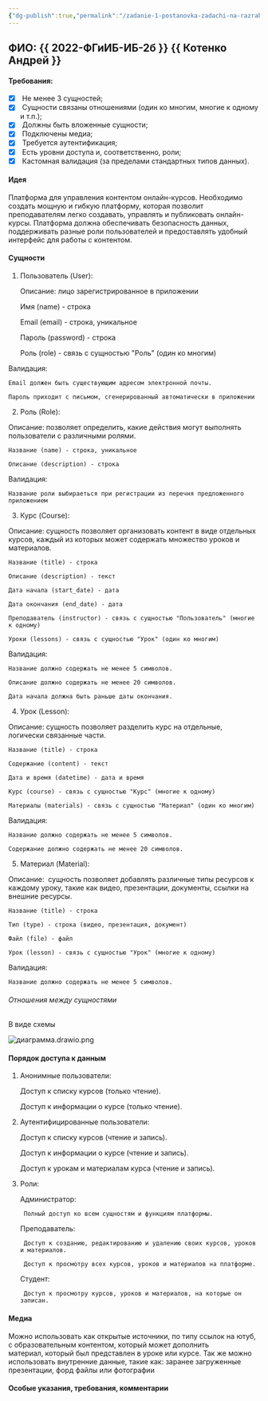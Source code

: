 ```yaml
---
{"dg-publish":true,"permalink":"/zadanie-1-postanovka-zadachi-na-razrabotku-strapi-bez-nazvaniya/","tags":["gardenEntry"]}
---
```


**ФИО:** {{ 2022-ФГиИБ-ИБ-2б }} {{ Котенко Андрей }}
---

#### Требования:

- [x]  Не менее 3 сущностей;
- [x]  Сущности связаны отношениями (один ко многим, многие к одному и т.п.);
- [x]  Должны быть вложенные сущности;
- [x]  Подключены медиа;
- [x]  Требуется аутентификация;
- [x]  Есть уровни доступа и, соответственно, роли;
- [x]  Кастомная валидация (за пределами стандартных типов данных).

#### Идея

Платформа для управления контентом онлайн-курсов. Необходимо создать мощную и гибкую платформу, которая позволит преподавателям легко создавать, управлять и публиковать онлайн-курсы. Платформа должна обеспечивать безопасность данных, поддерживать разные роли пользователей и предоставлять удобный интерфейс для работы с контентом.

#### Сущности
1. Пользователь (User):

	Описание: лицо зарегистрированное в приложении 
	
	Имя (name) - строка
	
	Email (email) - строка, уникальное
	
	Пароль (password) - строка
	
	Роль (role) - связь с сущностью "Роль" (один ко многим)

Валидация:

	Email должен быть существующим адресом электронной почты.
	
	Пароль приходит с письмом, сгенерированный автоматически в приложении

2. Роль (Role):

Описание: позволяет определить, какие действия могут выполнять пользователи с различными ролями.

	Название (name) - строка, уникальное
	
	Описание (description) - строка

Валидация:

	Название роли выбираеться при регистрации из перечня предложенного приложением

3. Курс (Course):

Описание: сущность позволяет организовать контент в виде отдельных курсов, каждый из которых может содержать множество уроков и материалов.

	Название (title) - строка
	
	Описание (description) - текст
	
	Дата начала (start_date) - дата
	
	Дата окончания (end_date) - дата
	
	Преподаватель (instructor) - связь с сущностью "Пользователь" (многие к одному)
	
	Уроки (lessons) - связь с сущностью "Урок" (один ко многим)

Валидация:

	Название должно содержать не менее 5 символов.
	
	Описание должно содержать не менее 20 символов.
	
	Дата начала должна быть раньше даты окончания.

4. Урок (Lesson):

Описание: сущность позволяет разделить курс на отдельные, логически связанные части. 

	Название (title) - строка
	
	Содержание (content) - текст
	
	Дата и время (datetime) - дата и время
	
	Курс (course) - связь с сущностью "Курс" (многие к одному)
	
	Материалы (materials) - связь с сущностью "Материал" (один ко многим)

Валидация:

	Название должно содержать не менее 5 символов.
	
	Содержание должно содержать не менее 20 символов.

5. Материал (Material):

Описание:  сущность позволяет добавлять различные типы ресурсов к каждому уроку, такие как видео, презентации, документы, ссылки на внешние ресурсы.

	Название (title) - строка
	
	Тип (type) - строка (видео, презентация, документ)
	
	Файл (file) - файл
	
	Урок (lesson) - связь с сущностью "Урок" (многие к одному)

Валидация:

	Название должно содержать не менее 5 символов.

###### Отношения между сущностями

В виде схемы  

![диаграмма.drawio.png](/img/user/%D0%B4%D0%B8%D0%B0%D0%B3%D1%80%D0%B0%D0%BC%D0%BC%D0%B0.drawio.png)


#### Порядок доступа к данным

1. Анонимные пользователи:
	
	Доступ к списку курсов (только чтение).
	
	Доступ к информации о курсе (только чтение).

2. Аутентифицированные пользователи:

	Доступ к списку курсов (чтение и запись).
	
	Доступ к информации о курсе (чтение и запись).
	
	Доступ к урокам и материалам курса (чтение и запись).

3. Роли:

	Администратор:
	
		Полный доступ ко всем сущностям и функциям платформы.
	
	Преподаватель:
	
		Доступ к созданию, редактированию и удалению своих курсов, уроков и материалов.
	
		Доступ к просмотру всех курсов, уроков и материалов на платформе.
	
	Студент:
	
		Доступ к просмотру курсов, уроков и материалов, на которые он записан.




#### Медиа

Можно использовать как открытые источники, по типу ссылок на ютуб, с образовательным контентом, который может дополнить материал, который был представлен в уроке или курсе.
Так же можно использовать внутренние данные, такие как: заранее загруженные презентации, форд файлы или фотографии 
#### Особые указания, требования, комментарии